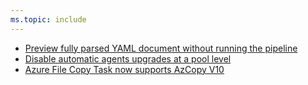 ```yaml
---
ms.topic: include
---
```


- [Preview fully parsed YAML document without running the pipeline](#preview-fully-parsed-yaml-document-without-running-the-pipeline)
- [Disable automatic agents upgrades at a pool level](#disable-automatic-agents-upgrades-at-a-pool-level)
- [Azure File Copy Task now supports AzCopy V10](#azure-file-copy-task-now-supports-azcopy-v10)